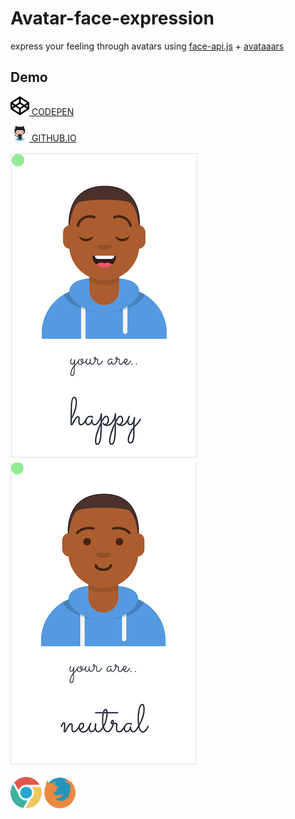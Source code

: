 # Avatar-face-expression  

express your feeling through avatars using
[face-api.js](https://github.com/justadudewhohacks/face-api.js?files=1) + [avataaars](https://avataaars.com) 

## Demo   

 <a href="https://codepen.io/simhub/pen/RwbXzrj?editors=1000"><img
 src="./img/info/codepen.png" alt="codepen" width="30"> CODEPEN</a>  

 <a href="https://simhub.github.io/avatar-face-expression/"><img
 src="./img/info/octocat.png" alt="githubio" width="30"> GITHUB.IO<a/>  
 


![avatar smile](./img/info/smile.png) 
![avatar neutral](./img/info/neutral.png)   


<img src="./img/info/chrome.png" width="50" alt="chrome"> <img src="./img/info/firefox.png" width="50" alt="firefox"> 

